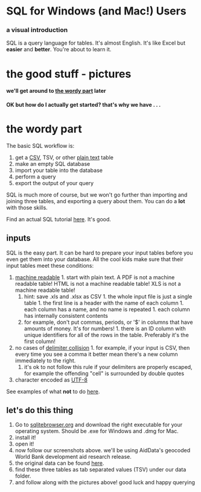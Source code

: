 # SQL for Windows (and Mac!) Users
### a visual introduction

SQL is a query language for tables.
It's almost English.
It's like Excel but **easier** and **better**.
You're about to learn it.

# the good stuff - pictures

#### we'll get around to [the wordy part](#the-wordy-part) later

#### OK but how do I actually get started?  that's why we have . . .


# the wordy part


The basic SQL workflow is:

1. get a [CSV](https://en.wikipedia.org/wiki/Comma-separated_values), TSV, or other [plain text](https://en.wikipedia.org/wiki/Plain_text) table
2. make an empty SQL database
3. import your table into the database
4. perform a query
5. export the output of your query

SQL is much more of course, but we won't go further than importing and joining three tables, and exporting a query about them.
You can do a **lot** with those skills.

Find an actual SQL tutorial [here](https://github.com/tthibo/SQL-Tutorial).
It's good.

## inputs

SQL is the easy part.
It can be hard to prepare your input tables before you even get them into your database.
All the cool kids make sure that their input tables meet these conditions:

  1. [machine readable](http://webarchive.okfn.org/okfn.org/201404/opendata/glossary/#machine-readable)
    1. start with plain text. A PDF is not a machine readable table!  HTML is not a machine readable table! XLS is not a machine readable table! 
      1. hint: save .xls and .xlsx as CSV
    1. the whole input file is just a single table
    1. the first line is a header with the name of each column
    1. each column has a name, and no name is repeated
    1. each column has internally consistent contents
      1. for example, don't put commas, periods, or '$' in columns that have amounts of money. It's for numbers!
    1. there is an ID column with unique identifiers for all of the rows in the table. Preferably it's the first column!
  1. no cases of [delimiter collision](https://en.wikipedia.org/wiki/Delimiter#Delimiter_collision)
    1. for example, if your input is CSV, then every time you see a comma it better mean there's a new column immediately to the right.
      1. it's ok to not follow this rule if your delimiters are properly escaped, for example the offending "cell" is surrounded by double quotes
  1. character encoded as [UTF-8](https://en.wikipedia.org/wiki/UTF-8)

See examples of what **not** to do [here](http://okfnlabs.org/bad-data/).

## let's do this thing 

1. Go to [sqlitebrowser.org](http://sqlitebrowser.org/) and download the right executable for your operating system. Should be .exe for Windows and .dmg for Mac.
1. install it!
1. open it!
1. now follow our screenshots above.  we'll be using AidData's geocoded World Bank development aid research release.
  1. the original data can be found [here](http://aiddata.org/geocoded-datasets).
  1. find these three tables as tab separated values (TSV) under our data folder.
1. and follow along with the pictures above!  good luck and happy querying
